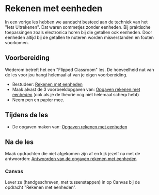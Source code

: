 # Rekenen met eenheden
In een vorige les hebben we aandacht besteed aan de techniek van het "Iets Uitrekenen". Dat waren sommetjes zonder eenheden. Bij praktische toepassingen zoals electronica horen bij die getallen ook eenheden. Door eenheden altijd bij de getallen te noteren worden misverstanden en fouten voorkomen.

## Voorbereiding
Wederom betreft het een "Flipped Classroom" les. De hoeveelheid nut van de les voor jou hangt helemaal af van je eigen voorbereiding.
- Bestudeer: [Rekenen met eenheden](../../hardware-interfacing/basis-elektronica/rekenen-met-eenheden/rekenen-met-eenheden.md)
- Maak alvast de 3 voorbeeldopgaven van: [Opgaven rekenen met eenheden](../../hardware-interfacing/basis-elektronica/rekenen-met-eenheden/opgaven-rekenen-met-eenheden.md) (ook als je de theorie nog niet helemaal scherp hebt)
- Neem pen en papier mee.

## Tijdens de les
- De opgaven maken van: [Opgaven rekenen met eenheden](../../hardware-interfacing/basis-elektronica/rekenen-met-eenheden/opgaven-rekenen-met-eenheden.md)

## Na de les
Maak opdrachten die niet afgekomen zijn af en kijk jezelf na met de antwoorden:
[Antwoorden van de opgaven rekenen met eenheden](../../hardware-interfacing/basis-elektronica/rekenen-met-eenheden/opgaven-rekenen-met-eenheden-antwoorden.md)
### Canvas
Lever ze (handgeschreven, met tussenstappen) in op Canvas bij de opdracht "Rekenen met eenheden".
